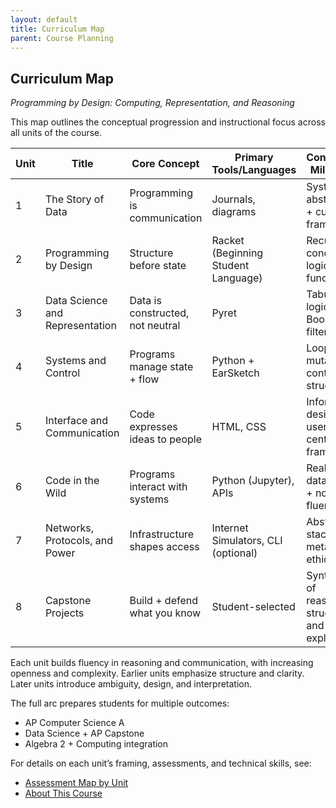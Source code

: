 ```yaml
---
layout: default
title: Curriculum Map
parent: Course Planning
---
```


## Curriculum Map
*Programming by Design: Computing, Representation, and Reasoning*

This map outlines the conceptual progression and instructional focus across all units of the course.

| Unit | Title | Core Concept | Primary Tools/Languages | Conceptual Milestone |
|------|-------|---------------|--------------------------|-----------------------|
| 1 | The Story of Data | Programming is communication | Journals, diagrams | System abstraction + cultural framing |
| 2 | Programming by Design | Structure before state | Racket (Beginning Student Language) | Recursive + conditional logic via functions |
| 3 | Data Science and Representation | Data is constructed, not neutral | Pyret | Tabular logic + Boolean filtering |
| 4 | Systems and Control | Programs manage state + flow | Python + EarSketch | Loops, mutation, control structures |
| 5 | Interface and Communication | Code expresses ideas to people | HTML, CSS | Information design + user-centered framing |
| 6 | Code in the Wild | Programs interact with systems | Python (Jupyter), APIs | Real-world data inquiry + notebook fluency |
| 7 | Networks, Protocols, and Power | Infrastructure shapes access | Internet Simulators, CLI (optional) | Abstraction stack + metadata ethics |
| 8 | Capstone Projects | Build + defend what you know | Student-selected | Synthesis of reasoning, structure, and explanation |

Each unit builds fluency in reasoning and communication, with increasing openness and complexity. Earlier units emphasize structure and clarity. Later units introduce ambiguity, design, and interpretation.

The full arc prepares students for multiple outcomes:
- AP Computer Science A
- Data Science + AP Capstone
- Algebra 2 + Computing integration

For details on each unit’s framing, assessments, and technical skills, see:
- [Assessment Map by Unit](/2025/05/15/assessment-map-by-unit.html)
- [About This Course](/about/)
